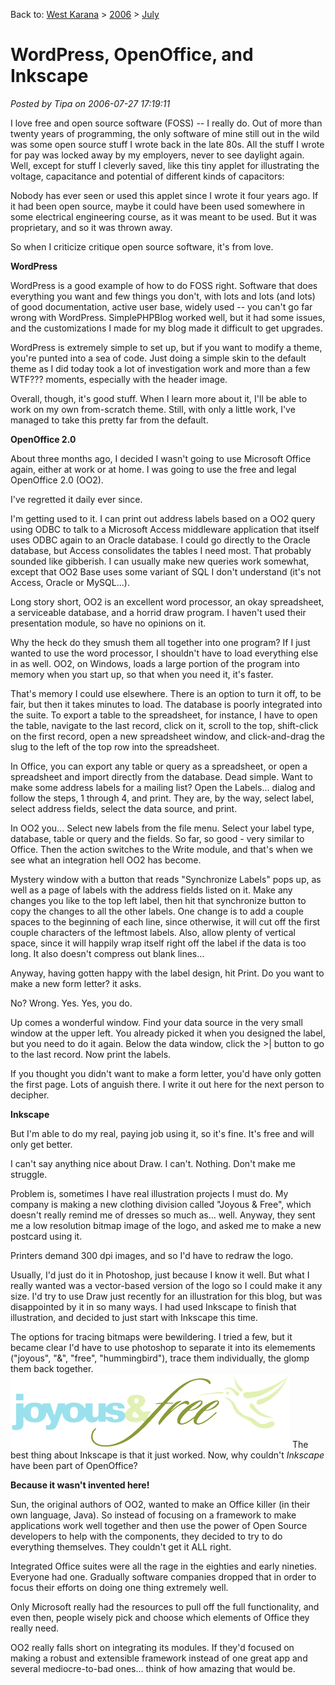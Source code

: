 Back to: [West Karana](/posts/westkarana.md) > [2006](/posts/2006/westkarana.md) > [July](./westkarana.md)
# WordPress, OpenOffice, and Inkscape

*Posted by Tipa on 2006-07-27 17:19:11*

I love free and open source software (FOSS) -- I really do. Out of more than twenty years of programming, the only software of mine still out in the wild was some open source stuff I wrote back in the late 80s. All the stuff I wrote for pay was locked away by my employers, never to see daylight again. Well, except for stuff I cleverly saved, like this tiny applet for illustrating the voltage, capacitance and potential of different kinds of capacitors:





Nobody has ever seen or used this applet since I wrote it four years ago. If it had been open source, maybe it could have been used somewhere in some electrical engineering course, as it was meant to be used. But it was proprietary, and so it was thrown away.

So when I criticize critique open source software, it's from love.

**WordPress**

WordPress is a good example of how to do FOSS right. Software that does everything you want and few things you don't, with lots and lots (and lots) of good documentation, active user base, widely used -- you can't go far wrong with WordPress. SimplePHPBlog worked well, but it had some issues, and the customizations I made for my blog made it difficult to get upgrades.

WordPress is extremely simple to set up, but if you want to modify a theme, you're punted into a sea of code. Just doing a simple skin to the default theme as I did today took a lot of investigation work and more than a few WTF??? moments, especially with the header image.

Overall, though, it's good stuff. When I learn more about it, I'll be able to work on my own from-scratch theme. Still, with only a little work, I've managed to take this pretty far from the default.

**OpenOffice 2.0**

About three months ago, I decided I wasn't going to use Microsoft Office again, either at work or at home. I was going to use the free and legal OpenOffice 2.0 (OO2).

I've regretted it daily ever since.

I'm getting used to it. I can print out address labels based on a OO2 query using ODBC to talk to a Microsoft Access middleware application that itself uses ODBC again to an Oracle database. I could go directly to the Oracle database, but Access consolidates the tables I need most. That probably sounded like gibberish. I can usually make new queries work somewhat, except that OO2 Base uses some variant of SQL I don't understand (it's not Access, Oracle or MySQL...).

Long story short, OO2 is an excellent word processor, an okay spreadsheet, a serviceable database, and a horrid draw program. I haven't used their presentation module, so have no opinions on it.

Why the heck do they smush them all together into one program? If I just wanted to use the word processor, I shouldn't have to load everything else in as well. OO2, on Windows, loads a large portion of the program into memory when you start up, so that when you need it, it's faster.

That's memory I could use elsewhere. There is an option to turn it off, to be fair, but then it takes minutes to load.
The database is poorly integrated into the suite. To export a table to the spreadsheet, for instance, I have to open the table, navigate to the last record, click on it, scroll to the top, shift-click on the first record, open a new spreadsheet window, and click-and-drag the slug to the left of the top row into the spreadsheet.

In Office, you can export any table or query as a spreadsheet, or open a spreadsheet and import directly from the database. Dead simple. Want to make some address labels for a mailing list? Open the Labels... dialog and follow the steps, 1 through 4, and print. They are, by the way, select label, select address fields, select the data source, and print.

In OO2 you... Select new labels from the file menu. Select your label type, database, table or query and the fields. So far, so good - very similar to Office. Then the action switches to the Write module, and that's when we see what an integration hell OO2 has become.

Mystery window with a button that reads "Synchronize Labels" pops up, as well as a page of labels with the address fields listed on it. Make any changes you like to the top left label, then hit that synchronize button to copy the changes to all the other labels. One change is to add a couple spaces to the beginning of each line, since otherwise, it will cut off the first couple characters of the leftmost labels. Also, allow plenty of vertical space, since it will happily wrap itself right off the label if the data is too long. It also doesn't compress out blank lines...

Anyway, having gotten happy with the label design, hit Print. Do you want to make a new form letter? it asks.

No? Wrong. Yes. Yes, you do.

Up comes a wonderful window. Find your data source in the very small window at the upper left. You already picked it when you designed the label, but you need to do it again. Below the data window, click the >| button to go to the last record. Now print the labels.

If you thought you didn't want to make a form letter, you'd have only gotten the first page. Lots of anguish there. I write it out here for the next person to decipher.

**Inkscape**

But I'm able to do my real, paying job using it, so it's fine. It's free and will only get better.

I can't say anything nice about Draw. I can't. Nothing. Don't make me struggle.

Problem is, sometimes I have real illustration projects I must do. My company is making a new clothing division called "Joyous & Free", which doesn't really remind me of dresses so much as... well. Anyway, they sent me a low resolution bitmap image of the logo, and asked me to make a new postcard using it.

Printers demand 300 dpi images, and so I'd have to redraw the logo.

Usually, I'd just do it in Photoshop, just because I know it well. But what I really wanted was a vector-based version of the logo so I could make it any size. I'd try to use Draw just recently for an illustration for this blog, but was disappointed by it in so many ways. I had used Inkscape to finish that illustration, and decided to just start with Inkscape this time.

The options for tracing bitmaps were bewildering. I tried a few, but it became clear I'd have to use photoshop to separate it into its elemements ("joyous", "&", "free", "hummingbird"), trace them individually, the glomp them back together.
![some other joyous logo](../../../uploads/2006/07/joyouslogo.png)
The best thing about Inkscape is that it just worked. Now, why couldn't *Inkscape* have been part of OpenOffice?

**Because it wasn't invented here!**

Sun, the original authors of OO2, wanted to make an Office killer (in their own language, Java). So instead of focusing on a framework to make applications work well together and then use the power of Open Source developers to help with the components, they decided to try to do everything themselves. They couldn't get it ALL right.

Integrated Office suites were all the rage in the eighties and early nineties. Everyone had one. Gradually software companies dropped that in order to focus their efforts on doing one thing extremely well.

Only Microsoft really had the resources to pull off the full functionality, and even then, people wisely pick and choose which elements of Office they really need.

OO2 really falls short on integrating its modules. If they'd focused on making a robust and extensible framework instead of one great app and several mediocre-to-bad ones... think of how amazing that would be.

